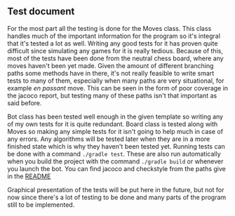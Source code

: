 ## Test document

For the most part all the testing is done for the Moves class. This class handles much of the important information for the program so it's integral that it's tested a lot as well. Writing any good tests for it has proven quite difficult since simulating any games for it is really tedious. Because of this, most of the tests have been done from the neutral chess board, where any moves haven't been yet made. Given the amount of different branching paths some methods have in there, it's not really feasible to write smart tests to many of them, especially when many paths are very situational, for example *en passant* move. This can be seen in the form of poor coverage in the jacoco report, but testing many of these paths isn't that important as said before. 

Bot class has been tested well enough in the given template so writing any of my own tests for it is quite redundant. Board class is tested along with Moves so making any simple tests for it isn't going to help much in case of any errors. Any algorithms will be tested later when they are in a more finished state which is why they haven't been tested yet.
Running tests can be done with a command `./gradle test`. These are also run automatically when you build the project with the command `./gradle build` or whenever you launch the bot. You can find jacoco and checkstyle from the paths give in the [README](https://github.com/SamiP7/TiraLab-ChessBot2020/blob/master/README.md)

Graphical presentation of the tests will be put here in the future, but not for now since there's a lot of testing to be done and many parts of the program still to be implemented.
